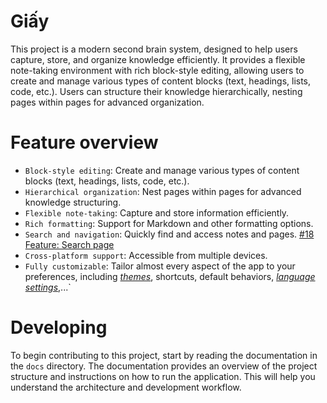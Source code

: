 # Giấy

This project is a modern second brain system, designed to help users capture, store, and organize knowledge efficiently. It provides a flexible note-taking environment with rich block-style editing, allowing users to create and manage various types of content blocks (text, headings, lists, code, etc.). Users can structure their knowledge hierarchically, nesting pages within pages for advanced organization.

# Feature overview

- `Block-style editing`: Create and manage various types of content blocks (text, headings, lists, code, etc.).
- `Hierarchical organization`: Nest pages within pages for advanced knowledge structuring.
- `Flexible note-taking`: Capture and store information efficiently.
- `Rich formatting`: Support for Markdown and other formatting options.
- `Search and navigation`: Quickly find and access notes and pages. [#18 Feature: Search page](https://github.com/congchuahiep/giay/issues/18)
- `Cross-platform support`: Accessible from multiple devices.
- `Fully customizable`: Tailor almost every aspect of the app to your preferences, including _[themes](https://github.com/congchuahiep/giay/issues/19)_, shortcuts, default behaviors, _[language settings](https://github.com/congchuahiep/giay/issues/6)_,...`

# Developing

To begin contributing to this project, start by reading the documentation in the `docs` directory. The documentation provides an overview of the project structure and instructions on how to run the application. This will help you understand the architecture and development workflow.
